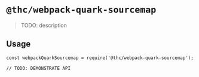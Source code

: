 # `@thc/webpack-quark-sourcemap`

> TODO: description

## Usage

```
const webpackQuarkSourcemap = require('@thc/webpack-quark-sourcemap');

// TODO: DEMONSTRATE API
```
